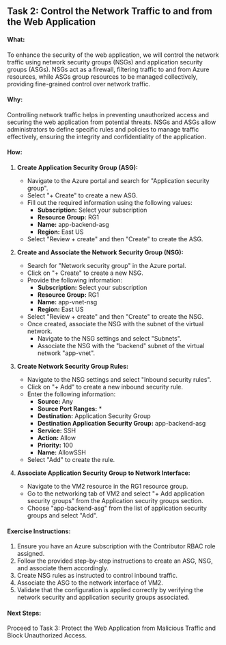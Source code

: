 ## Task 2: Control the Network Traffic to and from the Web Application

#### What:
To enhance the security of the web application, we will control the network traffic using network security groups (NSGs) and application security groups (ASGs). NSGs act as a firewall, filtering traffic to and from Azure resources, while ASGs group resources to be managed collectively, providing fine-grained control over network traffic.

#### Why:
Controlling network traffic helps in preventing unauthorized access and securing the web application from potential threats. NSGs and ASGs allow administrators to define specific rules and policies to manage traffic effectively, ensuring the integrity and confidentiality of the application.

#### How:

1. **Create Application Security Group (ASG):**
   - Navigate to the Azure portal and search for "Application security group".
   - Select "+ Create" to create a new ASG.
   - Fill out the required information using the following values:
     - **Subscription:** Select your subscription
     - **Resource Group:** RG1
     - **Name:** app-backend-asg
     - **Region:** East US
   - Select "Review + create" and then "Create" to create the ASG.

2. **Create and Associate the Network Security Group (NSG):**
   - Search for "Network security group" in the Azure portal.
   - Click on "+ Create" to create a new NSG.
   - Provide the following information:
     - **Subscription:** Select your subscription
     - **Resource Group:** RG1
     - **Name:** app-vnet-nsg
     - **Region:** East US
   - Select "Review + create" and then "Create" to create the NSG.
   - Once created, associate the NSG with the subnet of the virtual network.
     - Navigate to the NSG settings and select "Subnets".
     - Associate the NSG with the "backend" subnet of the virtual network "app-vnet".

3. **Create Network Security Group Rules:**
   - Navigate to the NSG settings and select "Inbound security rules".
   - Click on "+ Add" to create a new inbound security rule.
   - Enter the following information:
     - **Source:** Any
     - **Source Port Ranges:** *
     - **Destination:** Application Security Group
     - **Destination Application Security Group:** app-backend-asg
     - **Service:** SSH
     - **Action:** Allow
     - **Priority:** 100
     - **Name:** AllowSSH
   - Select "Add" to create the rule.

4. **Associate Application Security Group to Network Interface:**
   - Navigate to the VM2 resource in the RG1 resource group.
   - Go to the networking tab of VM2 and select "+ Add application security groups" from the Application security groups section.
   - Choose "app-backend-asg" from the list of application security groups and select "Add".

#### Exercise Instructions:
1. Ensure you have an Azure subscription with the Contributor RBAC role assigned.
2. Follow the provided step-by-step instructions to create an ASG, NSG, and associate them accordingly.
3. Create NSG rules as instructed to control inbound traffic.
4. Associate the ASG to the network interface of VM2.
5. Validate that the configuration is applied correctly by verifying the network security and application security groups associated.

#### Next Steps:
Proceed to Task 3: Protect the Web Application from Malicious Traffic and Block Unauthorized Access.